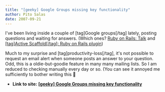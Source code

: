 ```yaml
---
title: "[geeky] Google Groups missing key functionality"
author: Pito Salas
date: 2007-09-21
---
```




I've been living inside a couple of [tag]Google groups[/tag] lately, posting
questions and waiting for answers. (Which ones? [Ruby on Rails:
Talk](<http://groups.google.com/group/rubyonrails-talk>) and [[tag]Active
Scaffold[/tag]: Ruby on Rails
plugin](<http://groups.google.com/group/activescaffold>))

Much to my surprise and [tag]productivity-loss[/tag], it's not possible to
request an email alert when someone posts an answer to your question. Odd,
this is a oldie-but-goodie feature in many many mailing lists. So I am reduced
to checking manually every day or so. (You can see it annoyed me sufficiently
to bother writing this 🙂


* **Link to site:** **[[geeky] Google Groups missing key functionality](None)**
